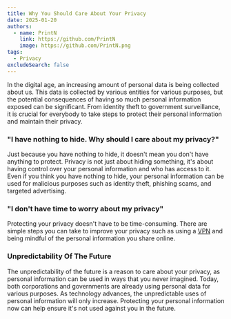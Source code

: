 ```yaml
---
title: Why You Should Care About Your Privacy
date: 2025-01-20
authors:
  - name: PrintN
    link: https://github.com/PrintN
    image: https://github.com/PrintN.png
tags:
  - Privacy
excludeSearch: false
---
```

In the digital age, an increasing amount of personal data is being collected about us. This data is collected by various entities for various purposes, but the potential consequences of having so much personal information exposed can be significant. From identity theft to government surveillance, it is crucial for everybody to take steps to protect their personal information and maintain their privacy.

### "I have nothing to hide. Why should I care about my privacy?"
Just because you have nothing to hide, it doesn't mean you don't have anything to protect. Privacy is not just about hiding something, it's about having control over your personal information and who has access to it. Even if you think you have nothing to hide, your personal information can be used for malicious purposes such as identity theft, phishing scams, and targeted advertising.

### "I don't have time to worry about my privacy"
Protecting your privacy doesn't have to be time-consuming. There are simple steps you can take to improve your privacy such as using a [VPN](../../tools/services/vpn) and being mindful of the personal information you share online.

### Unpredictability Of The Future
The unpredictability of the future is a reason to care about your privacy, as personal information can be used in ways that you never imagined. Today, both corporations and governments are already using personal data for various purposes. As technology advances, the unpredictable uses of personal information will only increase. Protecting your personal information now can help ensure it's not used against you in the future.
